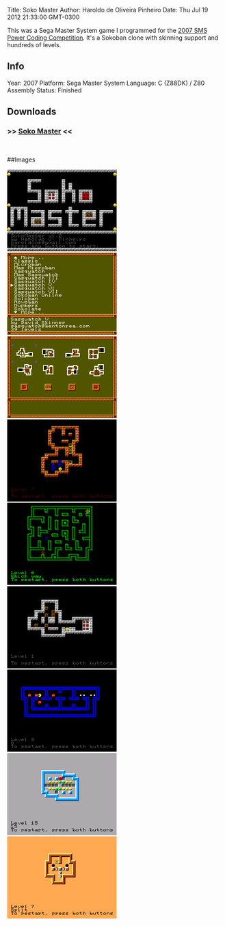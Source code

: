 Title: Soko Master
Author: Haroldo de Oliveira Pinheiro
Date: Thu Jul 19 2012 21:33:00 GMT-0300

This was a Sega Master System game I programmed for the [2007 SMS Power Coding Competition](http://www.smspower.org/Competitions/Coding-2007). It's a Sokoban clone with skinning support and hundreds of levels.

## Info
Year: 2007
Platform: Sega Master System
Language: C (Z88DK) / Z80 Assembly
Status: Finished 

## Downloads
### >> [Soko Master](/downloads/SokoMaster-SMS-1.00.zip "Download Soko Master") <<
<br>

##Images

<div class="ContentFlow">
	<div class="flow">
		<img class="item" src="/soko-master-sms/sokoban-01.png" />
		<img class="item" src="/soko-master-sms/sokoban-02.png" />
		<img class="item" src="/soko-master-sms/sokoban-03.png" />
		<img class="item" src="/soko-master-sms/sokoban-04.png" />
		<img class="item" src="/soko-master-sms/sokoban-05.png" />
		<img class="item" src="/soko-master-sms/sokoban-06.png" />
		<img class="item" src="/soko-master-sms/sokoban-07.png" />
		<img class="item" src="/soko-master-sms/sokoban-08.png" />
		<img class="item" src="/soko-master-sms/sokoban-09.png" />
	</div>
</div>
